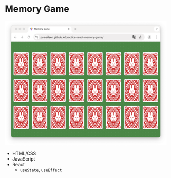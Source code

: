 # Memory Game

![memory game](./docs/image.png)

- HTML/CSS
- JavaScript
- React
  - `useState`, `useEffect`